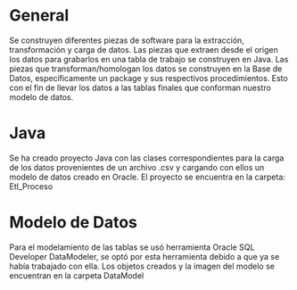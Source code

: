 # General
Se construyen diferentes piezas de software para la extracción, transformación y carga de datos.
Las piezas que extraen desde el origen los datos para grabarlos en una tabla de trabajo se construyen en Java.
Las piezas que transforman/homologan los datos se construyen en la Base de Datos, especificamente un package y sus respectivos procedimientos. Esto con el fin de llevar
los datos a las tablas finales que conforman nuestro modelo de datos.

# Java
Se ha creado proyecto Java con las clases correspondientes para la carga de los datos provenientes de un archivo .csv y cargando con ellos un modelo de datos
creado en Oracle.
El proyecto se encuentra en la carpeta: Etl_Proceso

# Modelo de Datos
Para el modelamiento de las tablas se usó herramienta Oracle SQL Developer DataModeler, se optó por esta herramienta debido a que ya se había trabajado con ella.
Los objetos creados y la imagen del modelo se encuentran en la carpeta DataModel
